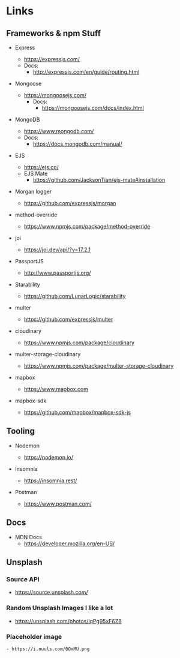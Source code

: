 # Links

## Frameworks & npm Stuff

-   Express
    -   https://expressjs.com/
    -   Docs:
        -   http://expressjs.com/en/guide/routing.html
-   Mongoose

    -   https://mongoosejs.com/
        -   Docs:
            -   https://mongoosejs.com/docs/index.html

-   MongoDB

    -   https://www.mongodb.com/
    -   Docs:
        -   https://docs.mongodb.com/manual/

-   EJS

    -   https://ejs.co/
    -   EJS Mate
        -   https://github.com/JacksonTian/ejs-mate#installation

-   Morgan logger

    -   https://github.com/expressjs/morgan

-   method-override

    -   https://www.npmjs.com/package/method-override

-   joi

    -   https://joi.dev/api/?v=17.2.1

-   PassportJS

    -   http://www.passportjs.org/

-   Starability

    -   https://github.com/LunarLogic/starability

-   multer

    -   https://github.com/expressjs/multer

-   cloudinary

    -   https://www.npmjs.com/package/cloudinary

-   multer-storage-cloudinary

    -   https://www.npmjs.com/package/multer-storage-cloudinary

-   mapbox
    -   https://www.mapbox.com
-   mapbox-sdk
    -   https://github.com/mapbox/mapbox-sdk-js

## Tooling

-   Nodemon

    -   https://nodemon.io/

-   Insomnia

    -   https://insomnia.rest/

-   Postman

    -   https://www.postman.com/

## Docs

-   MDN Docs
    -   https://developer.mozilla.org/en-US/

## Unsplash

### Source API

-   https://source.unsplash.com/

### Random Unsplash Images I like a lot

-   https://unsplash.com/photos/iqPg95xF6Z8

### Placeholder image

    - https://i.nuuls.com/0OxMU.png
